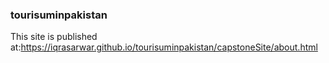 ### tourisuminpakistan
This site is published at:https://iqrasarwar.github.io/tourisuminpakistan/capstoneSite/about.html
